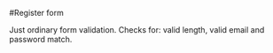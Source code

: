 #Register form

Just ordinary form validation. 
Checks for: valid length, valid email and password match.
